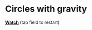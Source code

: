 # Circles with gravity
**[Watch](http://dolgofor.ru/pixi-starter/test2 "Open demo")** (tap field to restart)
